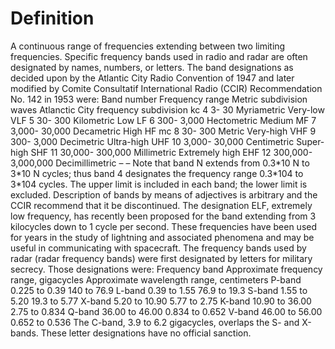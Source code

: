 # Definition

A continuous range of frequencies extending between two limiting
frequencies. Specific frequency bands used in radio and radar are often
designated by names, numbers, or letters. The band designations as
decided upon by the Atlantic City Radio Convention of 1947 and later
modified by Comite Consultatif International Radio (CCIR) Recommendation
No. 142 in 1953 were: Band number Frequency range Metric subdivision
waves Atlanctic City frequency subdivision kc 4 3- 30 Myriametric
Very-low VLF 5 30- 300 Kilometric Low LF 6 300- 3,000 Hectometric Medium
MF 7 3,000- 30,000 Decametric High HF mc 8 30- 300 Metric Very-high VHF
9 300- 3,000 Decimetric Ultra-high UHF 10 3,000- 30,000 Centimetric
Super-high SHF 11 30,000- 300,000 Millimetric Extremely high EHF 12
300,000- 3,000,000 Decimillimetric – – Note that band N extends from
0.3\*10 N to 3\*10 N cycles; thus band 4 designates the frequency range
0.3\*104 to 3\*104 cycles. The upper limit is included in each band; the
lower limit is excluded. Description of bands by means of adjectives is
arbitrary and the CCIR recommend that it be discontinued. The
designation ELF, extremely low frequency, has recently been proposed for
the band extending from 3 kilocycles down to 1 cycle per second. These
frequencies have been used for years in the study of lightning and
associated phenomena and may be useful in communicating with spacecraft.
The frequency bands used by radar (radar frequency bands) were first
designated by letters for military secrecy. Those designations were:
Frequency band Approximate frequency range, gigacycles Approximate
wavelength range, centimeters P-band 0.225 to 0.39 140 to 76.9 L-band
0.39 to 1.55 76.9 to 19.3 S-band 1.55 to 5.20 19.3 to 5.77 X-band 5.20
to 10.90 5.77 to 2.75 K-band 10.90 to 36.00 2.75 to 0.834 Q-band 36.00
to 46.00 0.834 to 0.652 V-band 46.00 to 56.00 0.652 to 0.536 The C-band,
3.9 to 6.2 gigacycles, overlaps the S- and X-bands. These letter
designations have no official sanction.
